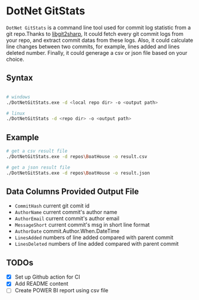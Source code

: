 # DotNet GitStats

`DotNet GitStats` is a command line tool used for commit log statistic from a git repo.Thanks to [libgit2sharp](https://github.com/libgit2/libgit2sharp),
It could fetch every git commit logs from your repo, and extract commit datas from  these logs.
Also, it could calculate line changes between two commits, for example, lines added and lines deleted number.
Finally, it could generage a csv or json file based on your choice.

## Syntax

```bash

# windows
./DotNetGitStats.exe -d <local repo dir> -o <output path>

# linux
./DotNetGitStats -d <repo dir> -o <output path>
```

## Example

```bash
# get a csv result file
./DotNetGitStats.exe -d repos\BoatHouse -o result.csv

# get a json result file
./DotNetGitStats.exe -d repos\BoatHouse -o result.json
```

## Data Columns Provided Output File

- `CommitHash` current git comit id
- `AuthorName`  current commit's author name
- `AuthorEmail` current commit's author email
- `MessageShort` current commit's msg in short line format
- `AuthorDate` commit.Author.When.DateTime
- `LinesAdded` numbers of line added compared with parent commit
- `LinesDeleted` numbers of line added  compared with parent commit

## TODOs

- [x] Set up Github action for CI
- [x] Add README content
- [ ] Create POWER BI report using csv file